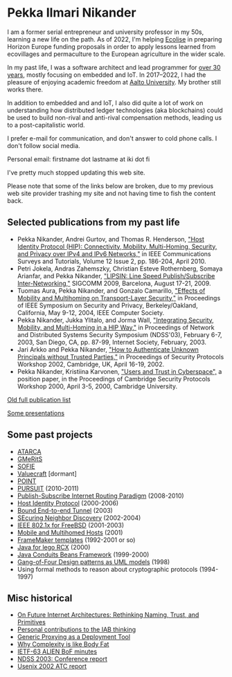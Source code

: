 # Pekka Ilmari Nikander

I am a former serial entrepreneur and university professor in my 50s,
learning a new life on the path. As of 2022, I'm helping
[Ecolise](https://www.ecolise.eu/about-ecolise/) in preparing Horizon
Europe funding proposals in order to apply lessons learned from
ecovillages and permaculture to the European agriculture in the wider
scale.

In my past life, I was a software architect and lead programmer for
[over 30 years](https://www.pnr.iki.fi/cv), mostly focusing on
embedded and IoT.  In 2017–2022, I had the pleasure of enjoying
academic freedom at [Aalto University](https://www.aalto.fi).
My brother still works there.

In addition to embedded and and IoT, I also did quite a lot of work on
understanding how distributed ledger technologies (aka blockchains)
could be used to build non-rival and anti-rival compensation methods,
leading us to a post-capitalistic world.

I prefer e-mail for communication, and don't answer to cold phone
calls. I don't follow social media.

Personal email: firstname dot lastname at iki dot fi

I've pretty much stopped updating this web site.

Please note that some of the links below are broken, due to my previous web
site provider trashing my site and not having time to fish the content
back.

## Selected publications from my past life

* Pekka Nikander, Andrei Gurtov, and Thomas R. Henderson, ["Host
  Identity Protocol (HIP): Connectivity, Mobility, Multi-Homing,
  Security, and Privacy over IPv4 and IPv6
  Networks,"](publications/hip_survey.pdf) in IEEE Communications
  Surveys and Tutorials, Volume 12 Issue 2, pp. 186-204, April 2010.
* Petri Jokela, Andras Zahemszky, Christian Esteve Rothernberg, Somaya
  Arianfar, and Pekka Nikander, ["LIPSIN: Line Speed Publish/Subscribe
  Inter-Networking,"](http://ccr.sigcomm.org/online/files/p195.pdf)
  SIGCOMM 2009, Barcelona, August 17-21, 2009.
* Tuomas Aura, Pekka Nikander, and Gonzalo Camarillo, ["Effects of
  Mobility and Multihoming on Transport-Layer
  Security,"](publications/aura-nikander-camarillo-ssp04.pdf) in
  Proceedings of IEEE Symposium on Security and Privacy,
  Berkeley/Oakland, California, May 9-12, 2004, IEEE Computer Society.
* Pekka Nikander, Jukka Ylitalo, and Jorma Wall, ["Integrating
  Security, Mobility, and Multi-Homing in a HIP
  Way,"](publications/NDSS03-Nikander-et-al.pdf) in Proceedings of
  Network and Distributed Systems Security Symposium (NDSS'03),
  February 6-7, 2003, San Diego, CA, pp. 87-99, Internet Society,
  February, 2003.
* Jari Arkko and Pekka Nikander, ["How to Authenticate Unknown
  Principals without Trusted Parties,"](publications/cam2002b.pdf) in
  Proceedings of Security Protocols Workshop 2002, Cambridge, UK,
  April 16-19, 2002.
* Pekka Nikander, Kristiina Karvonen, ["Users and Trust in
  Cyberspace",](publications/cam2000.pdf) a position paper, in the
  Proceedings of Cambridge Security Protocols Workshop 2000, April
  3-5, 2000, Cambridge University.

[Old full publication list](publications.html)

[Some presentations](presentations)

## Some past projects

* [ATARCA](https://atarca.eu)
* [GMeRitS](https://gmerits.eu)
* [SOFIE](https://sofie-iot.eu)
* [Valuecraft](https://valuecraft.coop) [dormant]
* [POINT](https://www.point-h2020.eu)
* [PURSUIT](http://www.fp7-pursuit.eu/PursuitWeb/) (2010-2011)
* [Publish-Subscribe Internet Routing Paradigm](http://www.psirp.org/)
  (2008-2010)
* [Host Identity Protocol](HIP.html) (2000-2006)
* [Bound End-to-end Tunnel](BEET.html) (2003)
* [SEcuring Neighbor Discovery](SEND)
  (2002-2004)
* [IEEE 802.1x for FreeBSD](eapol.html) (2001-2003)
* [Mobile and Multihomed Hosts](homeless) (2001)
* [FrameMaker templates]() (1992-2001 or so)
* [Java for lego RCX](rcx) (2000)
* [Java Conduits Beans Framework](jacob) (1999-2000)
* [Gang-of-Four Design patterns as UML
  models](GoF-models/html/) (1998)
* Using formal methods to reason about cryptographic protocols (1994-1997)

## Misc historical

* [On Future Internet Architectures: Rethinking Naming, Trust, and Primitives](FIND-white-paper.pdf)
* [Personal contributions to the IAB thinking](IAB/)
* [Generic Proxying as a Deployment Tool](draft-nikander-arch-generic-proxying-00.txt)
* [Why Complexity is like Body Fat](FAT/index.html)
* [IETF-63 ALIEN BoF minutes](ietf63_alien_minutes.html)
* [NDSS 2003: Conference report](ndss2003-report.html)
* [Usenix 2002 ATC report](usenix2002-report.html)



